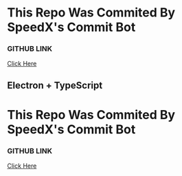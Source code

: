 # This Repo Was Commited By SpeedX's Commit Bot
### GITHUB LINK
<a href='https://github.com/thespeedx/commit-bot'> Click Here </a>

## Electron + TypeScript

# This Repo Was Commited By SpeedX's Commit Bot
### GITHUB LINK
<a href='https://github.com/thespeedx/commit-bot'> Click Here </a>

